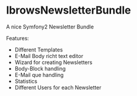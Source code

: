 IbrowsNewsletterBundle
======================

A nice Symfony2 Newsletter Bundle


Features:
- Different Templates
- E-Mail Body richt text editor
- Wizard for creating Newsletters
- Body-Block handling
- E-Mail que handling
- Statistics
- Different Users for each Newsletter